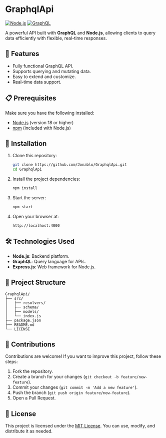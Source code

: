 
# GraphqlApi

[![Node.js](https://img.shields.io/badge/Node.js-v18.x-green)](https://nodejs.org/)
[![GraphQL](https://img.shields.io/badge/GraphQL-v15.x-blue)](https://graphql.org/)

A powerful API built with **GraphQL** and **Node.js**, allowing clients to query data efficiently with flexible, real-time responses.

## 🌟 Features

- Fully functional GraphQL API.
- Supports querying and mutating data.
- Easy to extend and customize.
- Real-time data support.

## 📋 Prerequisites

Make sure you have the following installed:

- [Node.js](https://nodejs.org/) (version 18 or higher)
- [npm](https://www.npmjs.com/) (included with Node.js)

## 🚀 Installation

1. Clone this repository:

   ```bash
   git clone https://github.com/Jonablo/GraphqlApi.git
   cd GraphqlApi
   ```

2. Install the project dependencies:

   ```bash
   npm install
   ```

3. Start the server:

   ```bash
   npm start
   ```

4. Open your browser at:

   ```
   http://localhost:4000
   ```

## 🛠️ Technologies Used

- **Node.js**: Backend platform.
- **GraphQL**: Query language for APIs.
- **Express.js**: Web framework for Node.js.

## 📂 Project Structure

```plaintext
GraphqlApi/
├── src/
│   ├── resolvers/
│   ├── schema/
│   ├── models/
│   └── index.js
├── package.json
├── README.md
└── LICENSE
```

## 🤝 Contributions

Contributions are welcome! If you want to improve this project, follow these steps:

1. Fork the repository.
2. Create a branch for your changes (`git checkout -b feature/new-feature`).
3. Commit your changes (`git commit -m 'Add a new feature'`).
4. Push the branch (`git push origin feature/new-feature`).
5. Open a Pull Request.

## 📄 License

This project is licensed under the [MIT License](LICENSE). You can use, modify, and distribute it as needed.